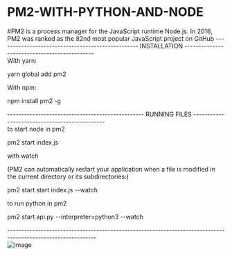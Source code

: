 # PM2-WITH-PYTHON-AND-NODE

#PM2 is a process manager for the JavaScript runtime Node.js. In 2016, PM2 was ranked as the 82nd most popular JavaScript project on GitHub
--------------------------------------------------  INSTALLATION ---------------------------------------------<br>
With yarn:

yarn global add pm2

With npm:

npm install pm2 -g

------------------------------------------------- RUNNING FILES ----------------------------------------------<br>
to start node in pm2

pm2 start index.js

with watch 

(PM2 can automatically restart your application when a file is modified in the current directory or its subdirectories:)

pm2 start start index.js --watch

to run python in pm2

pm2 start api.py --interpreter=python3 --watch

--------------------------------------------------------------------------------------------------------------<br>
![image](https://user-images.githubusercontent.com/54390036/193266451-682fb39f-8bea-4d5f-9ad5-9f5cac63bcd2.png)
